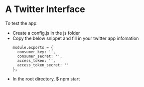# A Twitter Interface
To test the app:
  - Create a config.js in the js folder
  - Copy the below snippet and fill in your twitter app infomation
      ```
      module.exports = {
        consumer_key: '',
        consumer_secret: '',
        access_token: '',
        access_token_secret: ''
      };
      ```
  - In the root directory, $ npm start